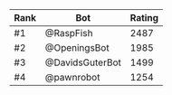 Rank|Bot|Rating
---|---|---
#1|@RaspFish|2487
#2|@OpeningsBot|1985
#3|@DavidsGuterBot|1499
#4|@pawnrobot|1254
